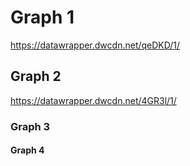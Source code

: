 # Graph 1
https://datawrapper.dwcdn.net/qeDKD/1/

## Graph 2
https://datawrapper.dwcdn.net/4GR3l/1/

### Graph 3

#### Graph 4
